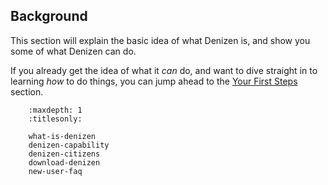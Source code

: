 Background
----------

This section will explain the basic idea of what Denizen is, and show you some of what Denizen can do.

If you already get the idea of what it *can* do, and want to dive straight in to learning *how* to do things, you can jump ahead to the [Your First Steps](/guides/first-steps/index) section.

``` toctree::
    :maxdepth: 1
    :titlesonly:

    what-is-denizen
    denizen-capability
    denizen-citizens
    download-denizen
    new-user-faq
```
